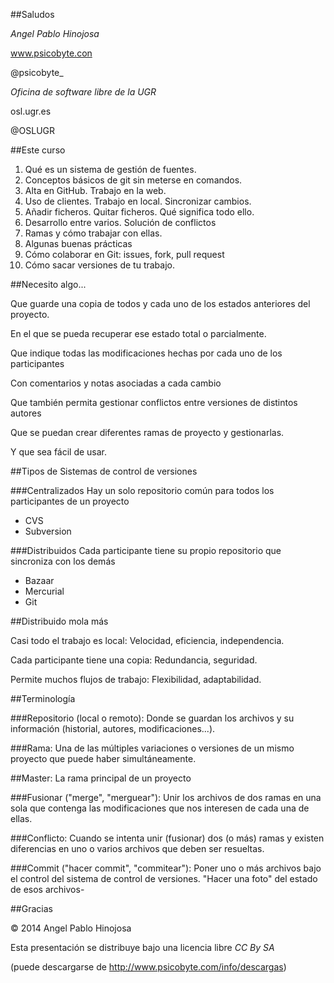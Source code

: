 ##Saludos

*Angel Pablo Hinojosa*

www.psicobyte.con

@psicobyte_

*Oficina de software libre de la UGR*

osl.ugr.es

@OSLUGR


##Este curso

1. Qué es un sistema de gestión de fuentes.
1. Conceptos básicos de git sin meterse en comandos.
1. Alta en GitHub. Trabajo en la web.
1. Uso de clientes. Trabajo en local. Sincronizar cambios.
1. Añadir ficheros. Quitar ficheros. Qué significa todo ello.
1. Desarrollo entre varios. Solución de conflictos
1. Ramas y cómo trabajar con ellas.
1. Algunas buenas prácticas
1. Cómo colaborar en Git: issues, fork, pull request
1. Cómo sacar versiones de tu trabajo.


##Necesito algo...

Que guarde una copia de todos y cada uno de los estados anteriores del proyecto.

En el que se pueda recuperar ese estado total o parcialmente.

Que indique todas las modificaciones hechas por cada uno de los participantes

Con comentarios y notas asociadas a cada cambio

Que también permita gestionar conflictos entre versiones de distintos autores

Que se puedan crear diferentes ramas de proyecto y gestionarlas.

Y que sea fácil de usar.


##Tipos de Sistemas de control de versiones


###Centralizados
Hay un solo repositorio común para todos los participantes de un proyecto

* CVS
* Subversion

###Distribuidos
Cada participante tiene su propio repositorio que sincroniza con los demás

* Bazaar
* Mercurial
* Git

##Distribuido mola más

Casi todo el trabajo es local: Velocidad, eficiencia, independencia.

Cada participante tiene una copia: Redundancia, seguridad.

Permite muchos flujos de trabajo: Flexibilidad, adaptabilidad.

##Terminología

###Repositorio (local o remoto):
Donde se guardan los archivos y su información (historial, autores, modificaciones...).

###Rama:
Una de las múltiples variaciones o versiones de un mismo proyecto que puede haber simultáneamente.

##Master:
La rama principal de un proyecto

###Fusionar ("merge", "merguear"):
Unir los archivos de dos ramas en una sola que contenga las modificaciones que nos interesen de cada una de ellas.

###Conflicto:
Cuando se intenta unir (fusionar) dos (o más) ramas y existen diferencias en uno o varios archivos que deben ser resueltas.

###Commit ("hacer commit", "commitear"):
Poner uno o más archivos bajo el control del sistema de control de versiones. "Hacer una foto" del estado de esos archivos-


##Gracias

© 2014 Angel Pablo Hinojosa

Esta presentación se distribuye bajo una licencia libre
*CC By SA*

(puede descargarse de http://www.psicobyte.com/info/descargas)
